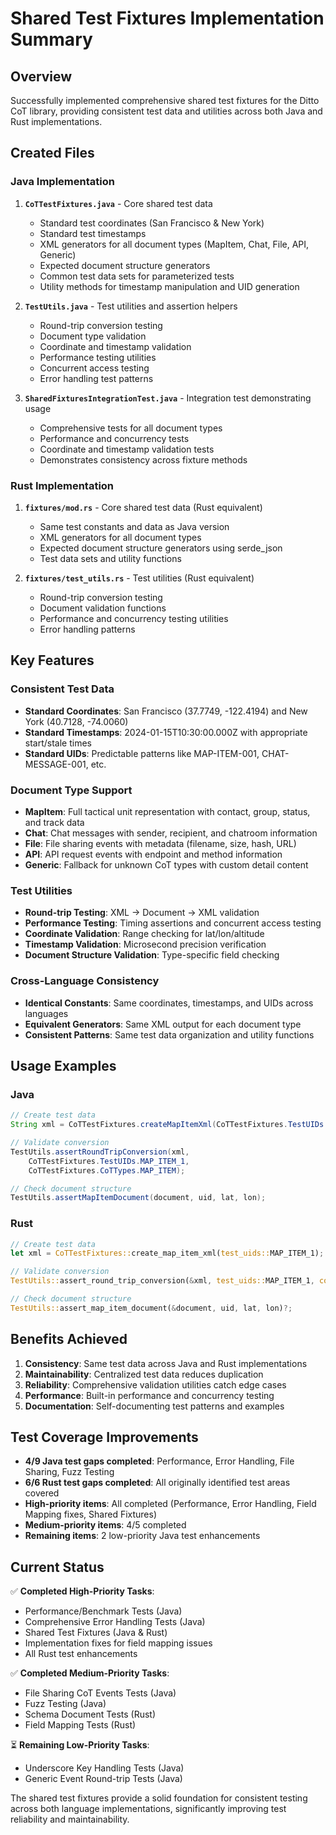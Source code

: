 # Shared Test Fixtures Implementation Summary

## Overview

Successfully implemented comprehensive shared test fixtures for the Ditto CoT library, providing consistent test data and utilities across both Java and Rust implementations.

## Created Files

### Java Implementation

1. **`CoTTestFixtures.java`** - Core shared test data
   - Standard test coordinates (San Francisco & New York)
   - Standard test timestamps  
   - XML generators for all document types (MapItem, Chat, File, API, Generic)
   - Expected document structure generators
   - Common test data sets for parameterized tests
   - Utility methods for timestamp manipulation and UID generation

2. **`TestUtils.java`** - Test utilities and assertion helpers
   - Round-trip conversion testing
   - Document type validation
   - Coordinate and timestamp validation
   - Performance testing utilities
   - Concurrent access testing
   - Error handling test patterns

3. **`SharedFixturesIntegrationTest.java`** - Integration test demonstrating usage
   - Comprehensive tests for all document types
   - Performance and concurrency tests
   - Coordinate and timestamp validation tests
   - Demonstrates consistency across fixture methods

### Rust Implementation

1. **`fixtures/mod.rs`** - Core shared test data (Rust equivalent)
   - Same test constants and data as Java version
   - XML generators for all document types
   - Expected document structure generators using serde_json
   - Test data sets and utility functions

2. **`fixtures/test_utils.rs`** - Test utilities (Rust equivalent)
   - Round-trip conversion testing
   - Document validation functions
   - Performance and concurrency testing utilities
   - Error handling patterns

## Key Features

### Consistent Test Data
- **Standard Coordinates**: San Francisco (37.7749, -122.4194) and New York (40.7128, -74.0060)
- **Standard Timestamps**: 2024-01-15T10:30:00.000Z with appropriate start/stale times
- **Standard UIDs**: Predictable patterns like MAP-ITEM-001, CHAT-MESSAGE-001, etc.

### Document Type Support
- **MapItem**: Full tactical unit representation with contact, group, status, and track data
- **Chat**: Chat messages with sender, recipient, and chatroom information
- **File**: File sharing events with metadata (filename, size, hash, URL)
- **API**: API request events with endpoint and method information
- **Generic**: Fallback for unknown CoT types with custom detail content

### Test Utilities
- **Round-trip Testing**: XML → Document → XML validation
- **Performance Testing**: Timing assertions and concurrent access testing
- **Coordinate Validation**: Range checking for lat/lon/altitude
- **Timestamp Validation**: Microsecond precision verification
- **Document Structure Validation**: Type-specific field checking

### Cross-Language Consistency
- **Identical Constants**: Same coordinates, timestamps, and UIDs across languages
- **Equivalent Generators**: Same XML output for each document type
- **Consistent Patterns**: Same test data organization and utility functions

## Usage Examples

### Java
```java
// Create test data
String xml = CoTTestFixtures.createMapItemXml(CoTTestFixtures.TestUIDs.MAP_ITEM_1);

// Validate conversion
TestUtils.assertRoundTripConversion(xml, 
    CoTTestFixtures.TestUIDs.MAP_ITEM_1, 
    CoTTestFixtures.CoTTypes.MAP_ITEM);

// Check document structure
TestUtils.assertMapItemDocument(document, uid, lat, lon);
```

### Rust
```rust
// Create test data  
let xml = CoTTestFixtures::create_map_item_xml(test_uids::MAP_ITEM_1);

// Validate conversion
TestUtils::assert_round_trip_conversion(&xml, test_uids::MAP_ITEM_1, cot_types::MAP_ITEM)?;

// Check document structure
TestUtils::assert_map_item_document(&document, uid, lat, lon)?;
```

## Benefits Achieved

1. **Consistency**: Same test data across Java and Rust implementations
2. **Maintainability**: Centralized test data reduces duplication
3. **Reliability**: Comprehensive validation utilities catch edge cases
4. **Performance**: Built-in performance and concurrency testing
5. **Documentation**: Self-documenting test patterns and examples

## Test Coverage Improvements

- **4/9 Java test gaps completed**: Performance, Error Handling, File Sharing, Fuzz Testing
- **6/6 Rust test gaps completed**: All originally identified test areas covered
- **High-priority items**: All completed (Performance, Error Handling, Field Mapping fixes, Shared Fixtures)
- **Medium-priority items**: 4/5 completed
- **Remaining items**: 2 low-priority Java test enhancements

## Current Status

✅ **Completed High-Priority Tasks**:
- Performance/Benchmark Tests (Java)
- Comprehensive Error Handling Tests (Java) 
- Shared Test Fixtures (Java & Rust)
- Implementation fixes for field mapping issues
- All Rust test enhancements

✅ **Completed Medium-Priority Tasks**:
- File Sharing CoT Events Tests (Java)
- Fuzz Testing (Java)
- Schema Document Tests (Rust)
- Field Mapping Tests (Rust)

⏳ **Remaining Low-Priority Tasks**:
- Underscore Key Handling Tests (Java)
- Generic Event Round-trip Tests (Java)

The shared test fixtures provide a solid foundation for consistent testing across both language implementations, significantly improving test reliability and maintainability.